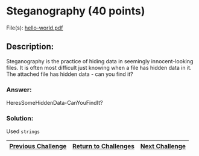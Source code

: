 # Steganography (40 points)

File(s): [hello-world.pdf](hello-world.pdf)

## Description:

Steganography is the practice of hiding data in seemingly innocent-looking files. It is often most difficult just knowing when a file has hidden data in it. The attached file has hidden data - can you find it?

### Answer:

HeresSomeHiddenData-CanYouFindIt?

### Solution:

Used ```strings```

| [Previous Challenge](/Challenges/Investigate/5) | [Return to Challenges](/Challenges/../../../#modules) | [Next Challenge](/Challenges/Investigate/7) |
| :------- | :-----: | ------: |